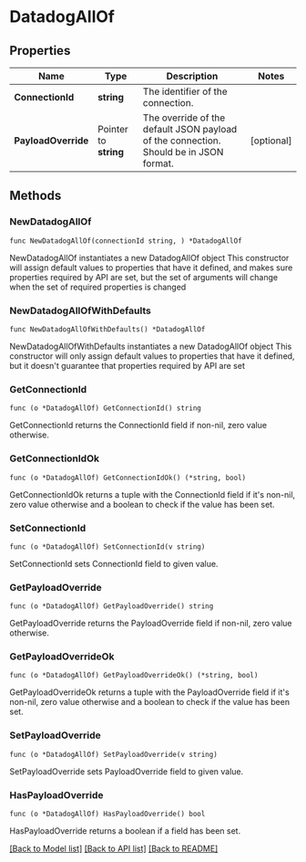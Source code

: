 # DatadogAllOf

## Properties

Name | Type | Description | Notes
------------ | ------------- | ------------- | -------------
**ConnectionId** | **string** | The identifier of the connection. | 
**PayloadOverride** | Pointer to **string** | The override of the default JSON payload of the connection. Should be in JSON format. | [optional] 

## Methods

### NewDatadogAllOf

`func NewDatadogAllOf(connectionId string, ) *DatadogAllOf`

NewDatadogAllOf instantiates a new DatadogAllOf object
This constructor will assign default values to properties that have it defined,
and makes sure properties required by API are set, but the set of arguments
will change when the set of required properties is changed

### NewDatadogAllOfWithDefaults

`func NewDatadogAllOfWithDefaults() *DatadogAllOf`

NewDatadogAllOfWithDefaults instantiates a new DatadogAllOf object
This constructor will only assign default values to properties that have it defined,
but it doesn't guarantee that properties required by API are set

### GetConnectionId

`func (o *DatadogAllOf) GetConnectionId() string`

GetConnectionId returns the ConnectionId field if non-nil, zero value otherwise.

### GetConnectionIdOk

`func (o *DatadogAllOf) GetConnectionIdOk() (*string, bool)`

GetConnectionIdOk returns a tuple with the ConnectionId field if it's non-nil, zero value otherwise
and a boolean to check if the value has been set.

### SetConnectionId

`func (o *DatadogAllOf) SetConnectionId(v string)`

SetConnectionId sets ConnectionId field to given value.


### GetPayloadOverride

`func (o *DatadogAllOf) GetPayloadOverride() string`

GetPayloadOverride returns the PayloadOverride field if non-nil, zero value otherwise.

### GetPayloadOverrideOk

`func (o *DatadogAllOf) GetPayloadOverrideOk() (*string, bool)`

GetPayloadOverrideOk returns a tuple with the PayloadOverride field if it's non-nil, zero value otherwise
and a boolean to check if the value has been set.

### SetPayloadOverride

`func (o *DatadogAllOf) SetPayloadOverride(v string)`

SetPayloadOverride sets PayloadOverride field to given value.

### HasPayloadOverride

`func (o *DatadogAllOf) HasPayloadOverride() bool`

HasPayloadOverride returns a boolean if a field has been set.


[[Back to Model list]](../README.md#documentation-for-models) [[Back to API list]](../README.md#documentation-for-api-endpoints) [[Back to README]](../README.md)


